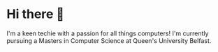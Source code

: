 # Hi there :wave:
I'm a keen techie with a passion for all things computers! I'm currently pursuing a Masters in Computer Science at Queen's University Belfast.
